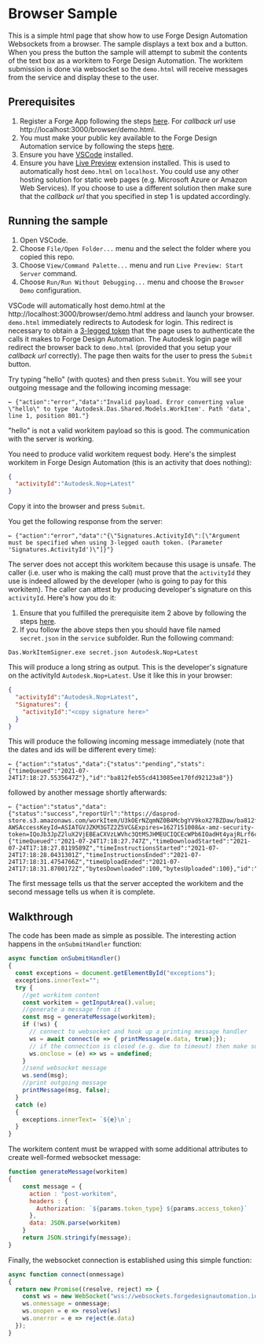 # Browser Sample

This is a simple html page that show how to use Forge Design Automation Websockets from a browser. 
The sample displays a text box and a button. When you press the button the sample will attempt to submit the contents of the text box as a workitem to Forge Design Automation. The workitem submission is done via websocket so the `demo.html` will receive messages from the service and display these to the user.

## Prerequisites

1. Register a Forge App following the steps [here](https://forge.autodesk.com/developer/start-now/getaccess). For *callback url* use http://localhost:3000/browser/demo.html.
2. You must make your public key available to the Forge Design Automation service by following the steps [here](../service/README.md).
3. Ensure you have [VSCode](https://code.visualstudio.com/) installed.
4. Ensure you have [Live Preview](https://marketplace.visualstudio.com/items?itemName=ms-vscode.live-server) extension installed. This is used to automatically host `demo.html` on `localhost`. You could use any other hosting solution for static web pages (e.g. Microsoft Azure or Amazon Web Services). If you choose to use a different solution then make sure that the *callback url* that you specified in step 1 is updated accordingly.

## Running the sample

1. Open VSCode.
2. Choose `File/Open Folder...` menu and the select the folder where you copied this repo.
3. Choose `View/Command Palette...` menu and run `Live Preview: Start Server` command.
3. Choose `Run/Run Without Debugging...` menu and choose the `Browser Demo` configuration.

VSCode will automatically host demo.html at the http://localhost:3000/browser/demo.html address and launch your browser. `demo.html` immediately redirects to Autodesk for login. This redirect is necessary to obtain a [3-legged token](https://forge.autodesk.com/en/docs/oauth/v2/tutorials/get-3-legged-token-implicit/) that the page uses to authenticate the calls it makes to Forge Design Automation. The Autodesk login page will redirect the browser back to `demo.html` (provided that you setup your *callback url* correctly). The page then waits for the user to press the `Submit` button. 

Try typing "hello" (with quotes) and then press `Submit`. You will see your outgoing message and the following incoming message:
```
← {"action":"error","data":"Invalid payload. Error converting value \"hello\" to type 'Autodesk.Das.Shared.Models.WorkItem'. Path 'data', line 1, position 801."}
```
"hello" is not a valid workitem payload so this is good. The communication with the server is working.

You need to produce valid workitem request body. Here's the simplest workitem in Forge Design Automation (this is an activity that does nothing):
```json
{
  "activityId":"Autodesk.Nop+Latest"
}
```
Copy it into the browser and press `Submit`.

You get the following response from the server:
```
← {"action":"error","data":"{\"Signatures.ActivityId\":[\"Argument must be specified when using 3-legged oauth token. (Parameter 'Signatures.ActivityId')\"]}"}
```
The server does not accept this workitem because this usage is unsafe. The caller (i.e. user who is making the call) must prove that the `activityId` they use is indeed allowed by the developer (who is going to pay for this workitem). The caller can attest by producing developer's signature on this `activityId`. Here's how you do it:

1. Ensure that you fulfilled the prerequisite item 2 above by following the steps [here](../service/README.md).
2. If you follow the above steps then you should have file named `secret.json` in the `service` subfolder. Run the following command:
```
Das.WorkItemSigner.exe secret.json Autodesk.Nop+Latest
```
This will produce a long string as output. This is the developer's signature on the activityId `Autodesk.Nop+Latest`. Use it like this in your browser:
```json
{
  "activityId":"Autodesk.Nop+Latest", 
  "Signatures": {
    "activityId":"<copy signature here>"
  }
}
```
This will produce the following incoming message immediately (note that the dates and ids will be different every time):
```
← {"action":"status","data":{"status":"pending","stats":{"timeQueued":"2021-07-24T17:18:27.5535647Z"},"id":"ba812feb55cd413085ee170fd92123a8"}}
```
followed by another message shortly afterwards:
```
← {"action":"status","data":{"status":"success","reportUrl":"https://dasprod-store.s3.amazonaws.com/workItem/U3kOErNZqmNZ0B4McbgYV9koX27BZDaw/ba812feb55cd413085ee170fd92123a8/report.txt?AWSAccessKeyId=ASIATGVJZKM3GTZ2Z5VC&Expires=1627151008&x-amz-security-token=IQoJb3JpZ2luX2VjEBEaCXVzLWVhc3QtMSJHMEUCIQCEcWPb6IOadHt4yajRLrf6cNdCzfaQFIliLr%2B9MOWJOwIgd%2FhZcbJBdHRiox0USvVRdJEUfdRwaYU3T3gLuuLbuYYqmwIIGhACGgwyMjA0NzMxNTIzMTAiDAB%2F3P100usbLjjQOir4Ad6OuV54TCrjv2VJ232kNnJKgncaZV6N6VAn1FzQkjdaNEyoupXYDB5EHb6luqsXjc0lasDp2vuNOgFBh79nYVAaUSzCTjxEbTWNVbrE%2FNym8eBzEcq28wUb9SnlFUGqktrLm6dZLzk40VFf6fQazNvUn3HUbpAI5m%2FmOp%2BrEf34NzqtrzyIoQg0XZhtULObL1KHG7ZxAvjuFNvDIID0%2Bg3U4Nampyp89SJzPjAIiWF%2BVoRd825IxDsGM%2BNWXVXynBlWjFYiNn4J0jVBu49LgNhzNkzcd8rGfcjk6p4KV3vHnMPMh%2F1dTQiTYI6VJnC6z0wL%2FPzaeeCxMLyI8YcGOpoBomle%2F%2F0DMt8qp58V%2FIQIhPYwZLupAsjABqqBXh7Ni6wFPGOMNj5s2lZMK8NT7rRpN1xvfr%2FFKFjM6bBHCZDs%2FgUTVyaH8FlI3P4%2FObizOUBHAY%2BwWJa0IAeSmPbbtAG03CIRf0I%2FJAr%2BgrJvknpSLjfx1W9Ij%2BvjI67%2BQ4FfD3ZhC5j9PckHAMdSEOGCRB8y1zcP48DG2C3ouQ%3D%3D&Signature=59nlo4UgdbSRgHbAPxDbxkBzjDY%3D","stats":{"timeQueued":"2021-07-24T17:18:27.747Z","timeDownloadStarted":"2021-07-24T17:18:27.8119589Z","timeInstructionsStarted":"2021-07-24T17:18:28.0431301Z","timeInstructionsEnded":"2021-07-24T17:18:31.4754766Z","timeUploadEnded":"2021-07-24T17:18:31.8700172Z","bytesDownloaded":100,"bytesUploaded":100},"id":"ba812feb55cd413085ee170fd92123a8"}}
```
The first message tells us that the server accepted the workitem and the second message tells us when it is complete.
## Walkthrough

The code has been made as simple as possible. The interesting action happens in the `onSubmitHandler` function:
```js
async function onSubmitHandler()
{
  const exceptions = document.getElementById("exceptions");
  exceptions.innerText="";
  try {
    //get workitem content
    const workitem = getInputArea().value;
    //generate a message from it
    const msg = generateMessage(workitem);
    if (!ws) {
      // connect to websocket and hook up a printing message handler
      ws = await connect(e => { printMessage(e.data, true);});
      // if the connection is closed (e.g. due to timeout) then make sure we re-init next time
      ws.onclose = (e) => ws = undefined;
    }
    //send websocket message
    ws.send(msg);
    //print outgoing message
    printMessage(msg, false);
  } 
  catch (e)
  {
    exceptions.innerText= `${e}\n`;
  }
}
```
The workitem content must be wrapped with some additional attributes to create well-formed websocket message:
```js
function generateMessage(workitem)
{
    const message = {
      action : "post-workitem",
      headers : { 
        Authorization: `${params.token_type} ${params.access_token}`
      },
      data: JSON.parse(workitem)
    }
    return JSON.stringify(message);
}
```
Finally, the websocket connection is established using this simple function:
```js
async function connect(onmessage)
{
  return new Promise((resolve, reject) => {
    const ws = new WebSocket("wss://websockets.forgedesignautomation.io");
    ws.onmessage = onmessage;
    ws.onopen = e => resolve(ws)
    ws.onerror = e => reject(e.data)
  });
}
```


